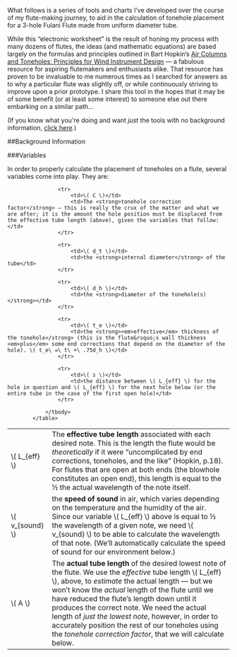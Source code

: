 What follows is a series of tools and charts I’ve developed over the course of my flute-making journey, to aid in the calculation of tonehole placement for a 3-hole Fulani Flute made from uniform diameter tube. 

While this “electronic worksheet” is the result of honing my process with many dozens of flutes, the ideas (and mathematic equations) are based largely on the formulas and principles outlined in Bart Hopkin’s [Air Columns and Toneholes: Principles for Wind Instrument Design][1] — a fabulous resource for aspiring flutemakers and enthusiasts alike. That resource has proven to be invaluable to me numerous times as I searched for answers as to why a particular flute was slightly off, or while continuously striving to improve upon a prior prototype. I share this tool in the hopes that it may be of some benefit (or at least some interest) to someone else out there embarking on a similar path...

(If you know what you're doing and want _just_ the tools with no background information, [click here][2].)

[1]:http://windworld.com/products-page/books-cds/air-columns-and-toneholes-principles-for-wind-instrument-design/
[2]:flute-calc

##Background Information

###Variables

In order to properly calculate the placement of toneholes on a flute, several variables come into play. They are:

<table class="table table-striped">
				<tbody>
					<tr>
						<td>\( L_{eff} \)</td>
						<td>The <strong>effective tube length</strong> associated with each desired note. This is the length the flute would be <em>theoretically</em> if it were &ldquo;uncomplicated by end corrections, toneholes, and the like&rdquo; (Hopkin, p.18). For flutes that are open at both ends (the blowhole constitutes an open end), this length is equal to the ½ the actual wavelength of the note itself.</td>
					</tr>
					<tr>
						<td>\( v_{sound} \)</td>
						<td>the <strong>speed of sound</strong> in air, which varies depending on the temperature and the humidity of the air. Since our variable \( L_{eff} \) above is equal to ½ the wavelength of a given note, we need \( v_{sound} \) to be able to calculate the wavelength of that note. (We&rsquo;ll automatically calculate the speed of sound for our environment below.)</td>
					</tr>
					<tr>
						<td>\( A \)</td>
						<td>The <strong>actual tube length</strong> of the desired lowest note of the flute. We use the <em>effective</em> tube length \( L_{eff} \), above, to <em>estimate</em> the actual length — but we won&rsquo;t know the <em>actual</em> length of the flute until we have reduced the flute&rsquo;s length down until it produces the correct note. We need the actual length of <em>just the lowest note</em>, however, in order to accurately position the rest of our toneholes using the <em>tonehole correction factor</em>, that we will calculate below.</td>
					</tr>
					
					<tr>
						<td>\( C \)</td>
						<td>The <strong>tonehole correction factor</strong> — this is really the crux of the matter and what we are after; it is the amount the hole position must be displaced from the effective tube length (above), given the variables that follow:</td>
					</tr>
					
					<tr>
						<td>\( d_t \)</td>
						<td>the <strong>internal diameter</strong> of the tube</td>
					</tr>
					
					<tr>
						<td>\( d_h \)</td>
						<td>the <strong>diameter of the tonehole(s)</strong></td>
					</tr>
					
					<tr>
						<td>\( t_e \)</td>
						<td>the <strong><em>effective</em> thickness of the tonehole</strong> (this is the flute&rsquo;s wall thickness <em>plus</em> some end corrections that depend on the diameter of the hole). \( t_e\ =\ t\ +\ .75d_h \)</td>
					</tr>
					
					<tr>
						<td>\( s \)</td>
						<td>the distance between \( L_{eff} \) for the hole in question and \( L_{eff} \) for the next hole below (or the entire tube in the case of the first open hole)</td>
					</tr>
					
				</tbody>
			</table>
